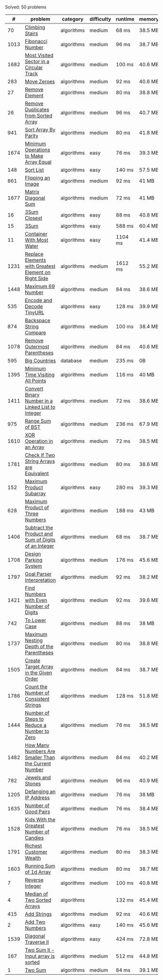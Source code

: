 
<!--__GENERATED_START__-->


Solved: 50 problems

| #    | problem                                                                                                                                     | category   | difficulty | runtime | memory  | solutions                                                                      |
| ---- | ------------------------------------------------------------------------------------------------------------------------------------------- | ---------- | ---------- | ------- | ------- | ------------------------------------------------------------------------------ |
| 70   | [Climbing Stairs](https://leetcode.com/problems/climbing-stairs/)                                                                           | algorithms | medium     | 68 ms   | 38.5 MB | [javascript](climbing-stairs/solution.js)                                      |
| 1013 | [Fibonacci Number](https://leetcode.com/problems/fibonacci-number/)                                                                         | algorithms | medium     | 96 ms   | 38.7 MB | [javascript](fibonacci-number/solution.js)                                     |
| 1682 | [Most Visited Sector in a Circular Track](https://leetcode.com/problems/most-visited-sector-in-a-circular-track/)                           | algorithms | medium     | 100 ms  | 40.6 MB | [javascript](most-visited-sector-in-a-circular-track/solution.js)              |
| 283  | [Move Zeroes](https://leetcode.com/problems/move-zeroes/)                                                                                   | algorithms | medium     | 92 ms   | 40.6 MB | [javascript](move-zeroes/solution.js)                                          |
| 27   | [Remove Element](https://leetcode.com/problems/remove-element/)                                                                             | algorithms | medium     | 80 ms   | 38.8 MB | [javascript](remove-element/solution.js)                                       |
| 26   | [Remove Duplicates from Sorted Array](https://leetcode.com/problems/remove-duplicates-from-sorted-array/)                                   | algorithms | medium     | 96 ms   | 40.7 MB | [javascript](remove-duplicates-from-sorted-array/solution.js)                  |
| 941  | [Sort Array By Parity](https://leetcode.com/problems/sort-array-by-parity/)                                                                 | algorithms | medium     | 80 ms   | 41.8 MB | [javascript](sort-array-by-parity/solution.js)                                 |
| 1674 | [Minimum Operations to Make Array Equal](https://leetcode.com/problems/minimum-operations-to-make-array-equal/)                             | algorithms | easy       | 76 ms   | 39.3 MB | [javascript](minimum-operations-to-make-array-equal/solution.js)               |
| 148  | [Sort List](https://leetcode.com/problems/sort-list/)                                                                                       | algorithms | easy       | 140 ms  | 57.5 MB | [javascript](sort-list/solution.js)                                            |
| 861  | [Flipping an Image](https://leetcode.com/problems/flipping-an-image/)                                                                       | algorithms | medium     | 92 ms   | 41 MB   | [javascript](flipping-an-image/solution.js)                                    |
| 1677 | [Matrix Diagonal Sum](https://leetcode.com/problems/matrix-diagonal-sum/)                                                                   | algorithms | medium     | 72 ms   | 41 MB   | [javascript](matrix-diagonal-sum/solution.js)                                  |
| 16   | [3Sum Closest](https://leetcode.com/problems/3sum-closest/)                                                                                 | algorithms | easy       | 88 ms   | 40.8 MB | [javascript](3sum-closest/solution.js)                                         |
| 15   | [3Sum](https://leetcode.com/problems/3sum/)                                                                                                 | algorithms | easy       | 588 ms  | 60.4 MB | [javascript](3sum/solution.js)                                                 |
| 11   | [Container With Most Water](https://leetcode.com/problems/container-with-most-water/)                                                       | algorithms | easy       | 1104 ms | 41.4 MB | [javascript](container-with-most-water/solution.js)                            |
| 1231 | [Replace Elements with Greatest Element on Right Side](https://leetcode.com/problems/replace-elements-with-greatest-element-on-right-side/) | algorithms | medium     | 1612 ms | 55.2 MB | [javascript](replace-elements-with-greatest-element-on-right-side/solution.js) |
| 1448 | [Maximum 69 Number](https://leetcode.com/problems/maximum-69-number/)                                                                       | algorithms | medium     | 84 ms   | 38.6 MB | [javascript](maximum-69-number/solution.js)                                    |
| 535  | [Encode and Decode TinyURL](https://leetcode.com/problems/encode-and-decode-tinyurl/)                                                       | algorithms | easy       | 128 ms  | 39.9 MB | [javascript](encode-and-decode-tinyurl/solution.js)                            |
| 874  | [Backspace String Compare](https://leetcode.com/problems/backspace-string-compare/)                                                         | algorithms | medium     | 100 ms  | 38.4 MB | [javascript](backspace-string-compare/solution.js)                             |
| 1078 | [Remove Outermost Parentheses](https://leetcode.com/problems/remove-outermost-parentheses/)                                                 | algorithms | medium     | 84 ms   | 40.6 MB | [javascript](remove-outermost-parentheses/solution.js)                         |
| 595  | [Big Countries](https://leetcode.com/problems/big-countries/)                                                                               | database   | medium     | 235 ms  | 0B      | [mysql](big-countries/solution.sql)                                            |
| 1395 | [Minimum Time Visiting All Points](https://leetcode.com/problems/minimum-time-visiting-all-points/)                                         | algorithms | medium     | 116 ms  | 40 MB   | [javascript](minimum-time-visiting-all-points/solution.js)                     |
| 1411 | [Convert Binary Number in a Linked List to Integer](https://leetcode.com/problems/convert-binary-number-in-a-linked-list-to-integer/)       | algorithms | medium     | 72 ms   | 38.6 MB | [javascript](convert-binary-number-in-a-linked-list-to-integer/solution.js)    |
| 975  | [Range Sum of BST](https://leetcode.com/problems/range-sum-of-bst/)                                                                         | algorithms | medium     | 236 ms  | 67.9 MB | [javascript](range-sum-of-bst/solution.js)                                     |
| 1610 | [XOR Operation in an Array](https://leetcode.com/problems/xor-operation-in-an-array/)                                                       | algorithms | medium     | 72 ms   | 38.5 MB | [javascript](xor-operation-in-an-array/solution.js)                            |
| 1781 | [Check If Two String Arrays are Equivalent](https://leetcode.com/problems/check-if-two-string-arrays-are-equivalent/)                       | algorithms | medium     | 80 ms   | 38.6 MB | [javascript](check-if-two-string-arrays-are-equivalent/solution.js)            |
| 152  | [Maximum Product Subarray](https://leetcode.com/problems/maximum-product-subarray/)                                                         | algorithms | easy       | 280 ms  | 39.3 MB | [javascript](maximum-product-subarray/solution.js)                             |
| 628  | [Maximum Product of Three Numbers](https://leetcode.com/problems/maximum-product-of-three-numbers/)                                         | algorithms | medium     | 188 ms  | 43 MB   | [javascript](maximum-product-of-three-numbers/solution.js)                     |
| 1406 | [Subtract the Product and Sum of Digits of an Integer](https://leetcode.com/problems/subtract-the-product-and-sum-of-digits-of-an-integer/) | algorithms | medium     | 68 ms   | 38.7 MB | [javascript](subtract-the-product-and-sum-of-digits-of-an-integer/solution.js) |
| 1708 | [Design Parking System](https://leetcode.com/problems/design-parking-system/)                                                               | algorithms | medium     | 176 ms  | 45.6 MB | [javascript](design-parking-system/solution.js)                                |
| 1797 | [Goal Parser Interpretation](https://leetcode.com/problems/goal-parser-interpretation/)                                                     | algorithms | medium     | 92 ms   | 38.2 MB | [javascript](goal-parser-interpretation/solution.js)                           |
| 1421 | [Find Numbers with Even Number of Digits](https://leetcode.com/problems/find-numbers-with-even-number-of-digits/)                           | algorithms | medium     | 92 ms   | 39.6 MB | [javascript](find-numbers-with-even-number-of-digits/solution.js)              |
| 742  | [To Lower Case](https://leetcode.com/problems/to-lower-case/)                                                                               | algorithms | medium     | 88 ms   | 38 MB   | [javascript](to-lower-case/solution.js)                                        |
| 1737 | [Maximum Nesting Depth of the Parentheses](https://leetcode.com/problems/maximum-nesting-depth-of-the-parentheses/)                         | algorithms | medium     | 80 ms   | 38.8 MB | [javascript](maximum-nesting-depth-of-the-parentheses/solution.js)             |
| 1505 | [Create Target Array in the Given Order](https://leetcode.com/problems/create-target-array-in-the-given-order/)                             | algorithms | medium     | 84 ms   | 38.7 MB | [javascript](create-target-array-in-the-given-order/solution.js)               |
| 1786 | [Count the Number of Consistent Strings](https://leetcode.com/problems/count-the-number-of-consistent-strings/)                             | algorithms | medium     | 128 ms  | 51.8 MB | [javascript](count-the-number-of-consistent-strings/solution.js)               |
| 1444 | [Number of Steps to Reduce a Number to Zero](https://leetcode.com/problems/number-of-steps-to-reduce-a-number-to-zero/)                     | algorithms | medium     | 76 ms   | 38.5 MB | [javascript](number-of-steps-to-reduce-a-number-to-zero/solution.js)           |
| 1482 | [How Many Numbers Are Smaller Than the Current Number](https://leetcode.com/problems/how-many-numbers-are-smaller-than-the-current-number/) | algorithms | medium     | 84 ms   | 40.2 MB | [javascript](how-many-numbers-are-smaller-than-the-current-number/solution.js) |
| 782  | [Jewels and Stones](https://leetcode.com/problems/jewels-and-stones/)                                                                       | algorithms | medium     | 96 ms   | 40.9 MB | [javascript](jewels-and-stones/solution.js)                                    |
| 1205 | [Defanging an IP Address](https://leetcode.com/problems/defanging-an-ip-address/)                                                           | algorithms | medium     | 76 ms   | 38 MB   | [javascript](defanging-an-ip-address/solution.js)                              |
| 1635 | [Number of Good Pairs](https://leetcode.com/problems/number-of-good-pairs/)                                                                 | algorithms | medium     | 76 ms   | 38.4 MB | [javascript](number-of-good-pairs/solution.js)                                 |
| 1528 | [Kids With the Greatest Number of Candies](https://leetcode.com/problems/kids-with-the-greatest-number-of-candies/)                         | algorithms | medium     | 76 ms   | 38.5 MB | [javascript](kids-with-the-greatest-number-of-candies/solution.js)             |
| 1791 | [Richest Customer Wealth](https://leetcode.com/problems/richest-customer-wealth/)                                                           | algorithms | medium     | 80 ms   | 38.3 MB | [javascript](richest-customer-wealth/solution.js)                              |
| 1603 | [Running Sum of 1d Array](https://leetcode.com/problems/running-sum-of-1d-array/)                                                           | algorithms | medium     | 80 ms   | 38.7 MB | [javascript](running-sum-of-1d-array/solution.js)                              |
| 7    | [Reverse Integer](https://leetcode.com/problems/reverse-integer/)                                                                           | algorithms | medium     | 100 ms  | 40.8 MB | [javascript](reverse-integer/solution.js)                                      |
| 4    | [Median of Two Sorted Arrays](https://leetcode.com/problems/median-of-two-sorted-arrays/)                                                   | algorithms |            | 132 ms  | 45.4 MB | [javascript](median-of-two-sorted-arrays/solution.js)                          |
| 415  | [Add Strings](https://leetcode.com/problems/add-strings/)                                                                                   | algorithms | medium     | 92 ms   | 40.6 MB | [javascript](add-strings/solution.js)                                          |
| 2    | [Add Two Numbers](https://leetcode.com/problems/add-two-numbers/)                                                                           | algorithms | easy       | 140 ms  | 45.6 MB | [javascript](add-two-numbers/solution.js)                                      |
| 1539 | [Diagonal Traverse II](https://leetcode.com/problems/diagonal-traverse-ii/)                                                                 | algorithms | easy       | 424 ms  | 72.8 MB | [javascript](diagonal-traverse-ii/solution.js)                                 |
| 167  | [Two Sum II - Input array is sorted](https://leetcode.com/problems/two-sum-ii-input-array-is-sorted/)                                       | algorithms | medium     | 512 ms  | 44.8 MB | [javascript](two-sum-ii-input-array-is-sorted/solution.js)                     |
| 1    | [Two Sum](https://leetcode.com/problems/two-sum/)                                                                                           | algorithms | medium     | 84 ms   | 39.1 MB | [javascript](two-sum/solution.js)                                              |

<!--__GENERATED_END__-->
